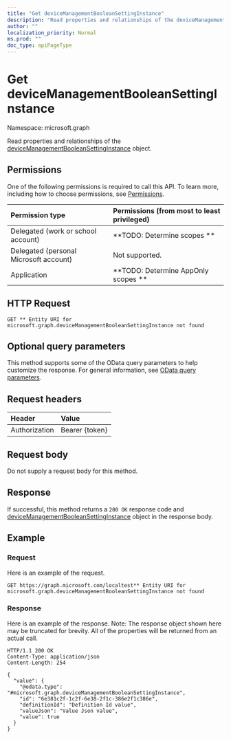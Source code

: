 ```yaml
---
title: "Get deviceManagementBooleanSettingInstance"
description: "Read properties and relationships of the deviceManagementBooleanSettingInstance object."
author: ""
localization_priority: Normal
ms.prod: ""
doc_type: apiPageType
---
```


# Get deviceManagementBooleanSettingInstance

Namespace: microsoft.graph

Read properties and relationships of the [deviceManagementBooleanSettingInstance](../resources/devicemanagementbooleansettinginstance.md) object.

## Permissions
One of the following permissions is required to call this API. To learn more, including how to choose permissions, see [Permissions](/concepts/permissions-reference.md).

|Permission type|Permissions (from most to least privileged)|
|:---|:---|
|Delegated (work or school account)|**TODO: Determine scopes **|
|Delegated (personal Microsoft account)|Not supported.|
|Application|**TODO: Determine AppOnly scopes **|

## HTTP Request
<!-- {
  "blockType": "ignored"
}
-->
``` http
GET ** Entity URI for microsoft.graph.deviceManagementBooleanSettingInstance not found
```

## Optional query parameters
This method supports some of the OData query parameters to help customize the response. For general information, see [OData query parameters](/graph/query-parameters).

## Request headers
|Header|Value|
|:---|:---|
|Authorization|Bearer {token}|

## Request body
Do not supply a request body for this method.

## Response
If successful, this method returns a `200 OK` response code and [deviceManagementBooleanSettingInstance](../resources/devicemanagementbooleansettinginstance.md) object in the response body.

## Example

### Request
Here is an example of the request.
<!-- {
  "blockType": "request",
  "name": "get_devicemanagementbooleansettinginstance"
}
-->
``` http
GET https://graph.microsoft.com/localtest** Entity URI for microsoft.graph.deviceManagementBooleanSettingInstance not found
```

### Response
Here is an example of the response. Note: The response object shown here may be truncated for brevity. All of the properties will be returned from an actual call.
<!-- {
  "blockType": "response",
  "truncated": true,
  "@odata.type": "microsoft.graph.deviceManagementBooleanSettingInstance"
}
-->
``` http
HTTP/1.1 200 OK
Content-Type: application/json
Content-Length: 254

{
  "value": {
    "@odata.type": "#microsoft.graph.deviceManagementBooleanSettingInstance",
    "id": "6e381c2f-1c2f-6e38-2f1c-386e2f1c386e",
    "definitionId": "Definition Id value",
    "valueJson": "Value Json value",
    "value": true
  }
}
```


